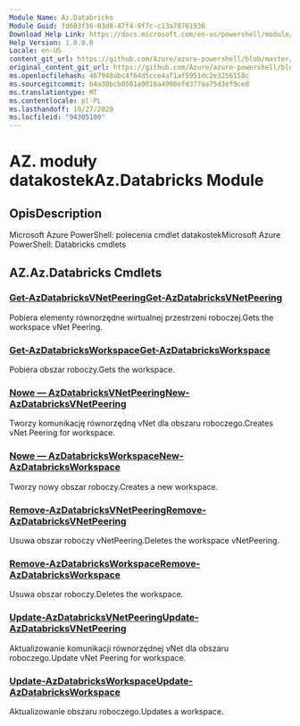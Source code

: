 ```yaml
---
Module Name: Az.Databricks
Module Guid: fd603f36-03d8-47f4-9f7c-c13a78761936
Download Help Link: https://docs.microsoft.com/en-us/powershell/module/az.databricks
Help Version: 1.0.0.0
Locale: en-US
content_git_url: https://github.com/Azure/azure-powershell/blob/master/src/Databricks/help/Az.Databricks.md
original_content_git_url: https://github.com/Azure/azure-powershell/blob/master/src/Databricks/help/Az.Databricks.md
ms.openlocfilehash: 467948abc4f64d5cce4af1af5951dc2e3256158c
ms.sourcegitcommit: b4a38bcb0501a9016a4998efd377aa75d3ef9ce8
ms.translationtype: MT
ms.contentlocale: pl-PL
ms.lasthandoff: 10/27/2020
ms.locfileid: "94305100"
---
```

# <span data-ttu-id="23764-101">AZ. moduły datakostek</span><span class="sxs-lookup"><span data-stu-id="23764-101">Az.Databricks Module</span></span>
## <span data-ttu-id="23764-102">Opis</span><span class="sxs-lookup"><span data-stu-id="23764-102">Description</span></span>
<span data-ttu-id="23764-103">Microsoft Azure PowerShell: polecenia cmdlet datakostek</span><span class="sxs-lookup"><span data-stu-id="23764-103">Microsoft Azure PowerShell: Databricks cmdlets</span></span>

## <span data-ttu-id="23764-104">AZ.</span><span class="sxs-lookup"><span data-stu-id="23764-104">Az.Databricks Cmdlets</span></span>
### [<span data-ttu-id="23764-105">Get-AzDatabricksVNetPeering</span><span class="sxs-lookup"><span data-stu-id="23764-105">Get-AzDatabricksVNetPeering</span></span>](Get-AzDatabricksVNetPeering.md)
<span data-ttu-id="23764-106">Pobiera elementy równorzędne wirtualnej przestrzeni roboczej.</span><span class="sxs-lookup"><span data-stu-id="23764-106">Gets the workspace vNet Peering.</span></span>

### [<span data-ttu-id="23764-107">Get-AzDatabricksWorkspace</span><span class="sxs-lookup"><span data-stu-id="23764-107">Get-AzDatabricksWorkspace</span></span>](Get-AzDatabricksWorkspace.md)
<span data-ttu-id="23764-108">Pobiera obszar roboczy.</span><span class="sxs-lookup"><span data-stu-id="23764-108">Gets the workspace.</span></span>

### [<span data-ttu-id="23764-109">Nowe — AzDatabricksVNetPeering</span><span class="sxs-lookup"><span data-stu-id="23764-109">New-AzDatabricksVNetPeering</span></span>](New-AzDatabricksVNetPeering.md)
<span data-ttu-id="23764-110">Tworzy komunikację równorzędną vNet dla obszaru roboczego.</span><span class="sxs-lookup"><span data-stu-id="23764-110">Creates vNet Peering for workspace.</span></span>

### [<span data-ttu-id="23764-111">Nowe — AzDatabricksWorkspace</span><span class="sxs-lookup"><span data-stu-id="23764-111">New-AzDatabricksWorkspace</span></span>](New-AzDatabricksWorkspace.md)
<span data-ttu-id="23764-112">Tworzy nowy obszar roboczy.</span><span class="sxs-lookup"><span data-stu-id="23764-112">Creates a new workspace.</span></span>

### [<span data-ttu-id="23764-113">Remove-AzDatabricksVNetPeering</span><span class="sxs-lookup"><span data-stu-id="23764-113">Remove-AzDatabricksVNetPeering</span></span>](Remove-AzDatabricksVNetPeering.md)
<span data-ttu-id="23764-114">Usuwa obszar roboczy vNetPeering.</span><span class="sxs-lookup"><span data-stu-id="23764-114">Deletes the workspace vNetPeering.</span></span>

### [<span data-ttu-id="23764-115">Remove-AzDatabricksWorkspace</span><span class="sxs-lookup"><span data-stu-id="23764-115">Remove-AzDatabricksWorkspace</span></span>](Remove-AzDatabricksWorkspace.md)
<span data-ttu-id="23764-116">Usuwa obszar roboczy.</span><span class="sxs-lookup"><span data-stu-id="23764-116">Deletes the workspace.</span></span>

### [<span data-ttu-id="23764-117">Update-AzDatabricksVNetPeering</span><span class="sxs-lookup"><span data-stu-id="23764-117">Update-AzDatabricksVNetPeering</span></span>](Update-AzDatabricksVNetPeering.md)
<span data-ttu-id="23764-118">Aktualizowanie komunikacji równorzędnej vNet dla obszaru roboczego.</span><span class="sxs-lookup"><span data-stu-id="23764-118">Update vNet Peering for workspace.</span></span>

### [<span data-ttu-id="23764-119">Update-AzDatabricksWorkspace</span><span class="sxs-lookup"><span data-stu-id="23764-119">Update-AzDatabricksWorkspace</span></span>](Update-AzDatabricksWorkspace.md)
<span data-ttu-id="23764-120">Aktualizowanie obszaru roboczego.</span><span class="sxs-lookup"><span data-stu-id="23764-120">Updates a workspace.</span></span>

